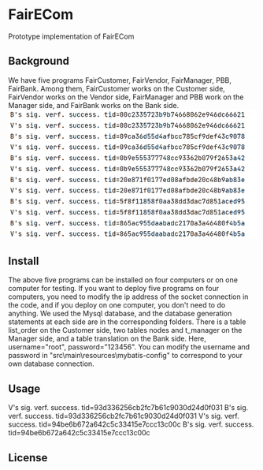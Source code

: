 # FairECom
 Prototype implementation of FairECom 

## Background
We have five programs FairCustomer, FairVendor, FairManager, PBB, FairBank. Among them, FairCustomer works on the Customer side, FairVendor works on the Vendor side, FairManager and PBB work on the Manager side, and FairBank works on the Bank side. 
![Network model of FairECom](./image/fig1.png "Network model of FairECom")

## Install
The above five programs can be installed on four computers or on one computer for testing. If you want to deploy five programs on four computers, you need to modify the ip address of the socket connection in the code, and if you deploy on one computer, you don't need to do anything. 
We used the Mysql database, and the database generation statements at each side are in the corresponding folders. There is a table list_order on the Customer side, two tables nodes and t_manager on the Manager side, and a table translation on the Bank side. Here, username="root", password="123456". You can modify the username and password in "src\main\resources\mybatis-config" to correspond to your own database connection. 

## Usage
  V's sig. verf. success. tid=93d336256cb2fc7b61c9030d24d0f031
  B's sig. verf. success. tid=93d336256cb2fc7b61c9030d24d0f031
  V's sig. verf. success. tid=94be6b672a642c5c33415e7ccc13c00c
  B's sig. verf. success. tid=94be6b672a642c5c33415e7ccc13c00c
## License

